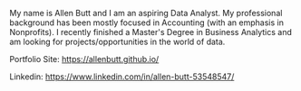My name is Allen Butt and I am an aspiring Data Analyst. My professional background has been mostly focused in Accounting (with
an emphasis in Nonprofits). I recently finished a Master's Degree in Business Analytics and am looking for projects/opportunities
in the world of data.

Portfolio Site: https://allenbutt.github.io/

Linkedin: https://www.linkedin.com/in/allen-butt-53548547/

<!---
allenbutt/allenbutt is a ✨ special ✨ repository because its `README.md` (this file) appears on your GitHub profile.
You can click the Preview link to take a look at your changes.
--->
